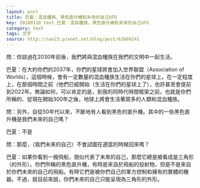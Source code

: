```yaml
---
layout: post
title: 巴夏：混血種族、黑色直升機和未來的自己UFO
key: 20180110_text_巴夏：混血種族、黑色直升機和未來的自己UFO
category: text
tags: 文字
source: http://san23.pixnet.net/blog/post/63669241
---
```



問：你談過在2030年前後，我們將與混血種族在我們的文明中一起生活。

巴夏：在大約你們的2037年，你們的星球將會加入世界聯盟（Association of Worlds），這個時候，會有一定數量的混血種族生活在你們的星球上。在一定程度上，在那個時間之前（他們已經開始（生活在你們的星球上了），也許甚至會提前到2022年。無論如何，可以肯定的是，到我的同時代時間框架之前，也就是你們所稱的、從現在開始300年之後，地球上將會生活著眾多的人類和混血種族。

問：另外，自從50年代以來，不斷地有人看到黑色的直升機。其中的一些黑色直升機是我們未來的自己嗎？

巴夏：不是

問：那麼，（我們未來的自己）不會試圖在適當的時候回來嗎？

巴夏：如果你看到一艘飛船，貌似代表了未來的自己，那麼它總是被看成是三角形（的外形）。你們所稱的黑色直升機，有時是來自於飛船的投射物，但是不是來自於你們未來的自己的飛船。有時它們是被你們自己的軍方控制和擁有的實體的機器。不過，就目前來說，你們未來的自己只能呈現為三角形的外形。

